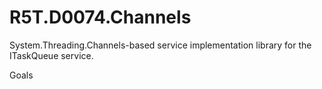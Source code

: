 # R5T.D0074.Channels
System.Threading.Channels-based service implementation library for the ITaskQueue service.

Goals

